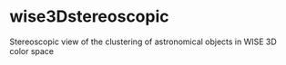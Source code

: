# wise3Dstereoscopic
Stereoscopic view of the clustering of astronomical objects in WISE 3D color space
